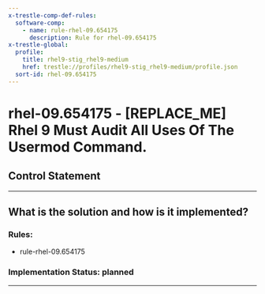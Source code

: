 ```yaml
---
x-trestle-comp-def-rules:
  software-comp:
    - name: rule-rhel-09.654175
      description: Rule for rhel-09.654175
x-trestle-global:
  profile:
    title: rhel9-stig_rhel9-medium
    href: trestle://profiles/rhel9-stig_rhel9-medium/profile.json
  sort-id: rhel-09.654175
---
```


# rhel-09.654175 - \[REPLACE_ME\] Rhel 9 Must Audit All Uses Of The Usermod Command.

## Control Statement

______________________________________________________________________

## What is the solution and how is it implemented?

<!-- For implementation status enter one of: implemented, partial, planned, alternative, not-applicable -->

<!-- Note that the list of rules under ### Rules: is read-only and changes will not be captured after assembly to JSON -->

<!-- Add control implementation description here for control: rhel-09.654175 -->

### Rules:

  - rule-rhel-09.654175

### Implementation Status: planned

______________________________________________________________________
